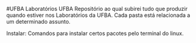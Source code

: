 #UFBA
Laboratórios UFBA
Repositório ao qual subirei tudo que produzir quando estiver nos Laboratórios da UFBA. Cada pasta está relacionada a um determinado assunto.

Instalar: Comandos para instalar certos pacotes pelo terminal do linux.
